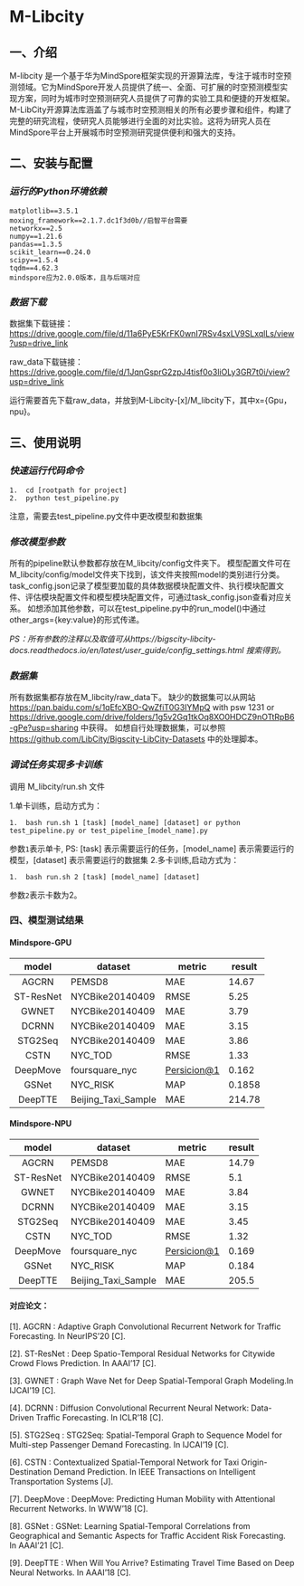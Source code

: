 # M-Libcity

## 一、介绍
M-libcity 是一个基于华为MindSpore框架实现的开源算法库，专注于城市时空预测领域。它为MindSpore开发人员提供了统一、全面、可扩展的时空预测模型实现方案，同时为城市时空预测研究人员提供了可靠的实验工具和便捷的开发框架。M-LibCity开源算法库涵盖了与城市时空预测相关的所有必要步骤和组件，构建了完整的研究流程，使研究人员能够进行全面的对比实验。这将为研究人员在MindSpore平台上开展城市时空预测研究提供便利和强大的支持。

## 二、安装与配置

### *运行的Python环境依赖*
```
matplotlib==3.5.1
moxing_framework==2.1.7.dc1f3d0b//启智平台需要
networkx==2.5
numpy==1.21.6
pandas==1.3.5
scikit_learn==0.24.0
scipy==1.5.4
tqdm==4.62.3
mindspore应为2.0.0版本，且与后端对应
```

### *数据下载*

数据集下载链接：https://drive.google.com/file/d/11a6PyE5KrFK0wnI7RSv4sxLV9SLxqlLs/view?usp=drive_link

raw_data下载链接：https://drive.google.com/file/d/1JqnGsprG2zpJ4tisf0o3liOLy3GR7t0i/view?usp=drive_link

运行需要首先下载raw_data，并放到M-Libcity-[x]/M_libcity下，其中x={Gpu，npu}。


## 三、使用说明
### *快速运行代码命令*
```
1.  cd [rootpath for project]
2.  python test_pipeline.py
```
注意，需要去test_pipeline.py文件中更改模型和数据集

### *修改模型参数*
所有的pipeline默认参数都存放在M_libcity/config文件夹下。
模型配置文件可在M_libcity/config/model文件夹下找到，该文件夹按照model的类别进行分类。
task_config.json记录了模型要加载的具体数据模块配置文件、执行模块配置文件、评估模块配置文件和模型模块配置文件，可通过task_config.json查看对应关系。
如想添加其他参数，可以在test_pipeline.py中的run_model()中通过other_args={key:value}的形式传递。

*PS：所有参数的注释以及取值可从https://bigscity-libcity-docs.readthedocs.io/en/latest/user_guide/config_settings.html 搜索得到。*

### *数据集*
所有数据集都存放在M_libcity/raw_data下。
缺少的数据集可以从网站 https://pan.baidu.com/s/1qEfcXBO-QwZfiT0G3IYMpQ with psw 1231 or https://drive.google.com/drive/folders/1g5v2Gq1tkOq8XO0HDCZ9nOTtRpB6-gPe?usp=sharing 中获得。
如想自行处理数据集，可以参照 https://github.com/LibCity/Bigscity-LibCity-Datasets 中的处理脚本。

### *调试任务实现多卡训练*
调用 M_libcity/run.sh 文件

1.单卡训练，启动方式为：
```
1.  bash run.sh 1 [task] [model_name] [dataset] or python test_pipeline.py or test_pipeline_[model_name].py
```
参数`1`表示单卡, PS: [task] 表示需要运行的任务，[model_name] 表示需要运行的模型，[dataset] 表示需要运行的数据集
2.多卡训练,启动方式为：
```
1.  bash run.sh 2 [task] [model_name] [dataset]
```
参数`2`表示卡数为2。

### 四、模型测试结果
#### Mindspore-GPU
|   model    | dataset | metric | result |
|:----------:| ---| --- | --- |
|   AGCRN    | PEMSD8 | MAE | 14.67 |
| ST-ResNet  | NYCBike20140409 | RMSE | 5.25 |
|   GWNET    | NYCBike20140409 | MAE | 3.79 |
|   DCRNN    | NYCBike20140409 | MAE | 3.15 |
|  STG2Seq   | NYCBike20140409 | MAE | 3.86 |
|    CSTN    | NYC_TOD | RMSE | 1.33 |
|  DeepMove  | foursquare_nyc | [Persicion@1](mailto:Persicion@1) | 0.162 |
|   GSNet    | NYC_RISK | MAP | 0.1858 |
|  DeepTTE   | Beijing_Taxi_Sample | MAE | 214.78 |

#### Mindspore-NPU
|    model    | dataset             | metric                            | result |
|:-----------:|---------------------| --------------------------------- | ------ |
|    AGCRN    | PEMSD8              | MAE                               | 14.79  |
|  ST-ResNet  | NYCBike20140409     | RMSE                              | 5.1    |
|    GWNET    | NYCBike20140409     | MAE                               | 3.84   |
|    DCRNN    | NYCBike20140409     | MAE                               | 3.15   |
|   STG2Seq   | NYCBike20140409     | MAE                               | 3.45   |
|    CSTN     | NYC_TOD             | RMSE                              | 1.32   |
|  DeepMove   | foursquare_nyc      | [Persicion@1](mailto:Persicion@1) | 0.169  |
|    GSNet    | NYC_RISK            | MAP                               | 0.184  |
|   DeepTTE   | Beijing_Taxi_Sample | MAE                               | 205.5  |

#### 对应论文：

[1]. AGCRN : Adaptive Graph Convolutional Recurrent Network for Traffic Forecasting. In NeurIPS’20 [C].

[2]. ST-ResNet : Deep Spatio-Temporal Residual Networks for Citywide Crowd Flows Prediction. In AAAI’17 [C].

[3]. GWNET : Graph Wave Net for Deep Spatial-Temporal Graph Modeling.In IJCAI’19 [C].

[4]. DCRNN : Diffusion Convolutional Recurrent Neural Network: Data-Driven Traffic Forecasting. In ICLR’18 [C].

[5]. STG2Seq : STG2Seq: Spatial-Temporal Graph to Sequence Model for Multi-step Passenger Demand Forecasting. In IJCAI’19 [C].

[6]. CSTN : Contextualized Spatial-Temporal Network for Taxi Origin-Destination Demand Prediction. In IEEE Transactions on Intelligent Transportation Systems [J].

[7]. DeepMove : DeepMove: Predicting Human Mobility with Attentional Recurrent Networks. In WWW’18 [C].

[8]. GSNet : GSNet: Learning Spatial-Temporal Correlations from Geographical and Semantic Aspects for Traffic Accident Risk Forecasting. In AAAI’21 [C].

[9]. DeepTTE : When Will You Arrive? Estimating Travel Time Based on Deep Neural Networks. In AAAI’18 [C].









